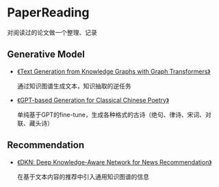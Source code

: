 # PaperReading
对阅读过的论文做一个整理、记录
## Generative Model
- [《Text Generation from Knowledge Graphs with Graph Transformers》](../master/notes/TextFromKG.md)

  通过知识图谱生成文本，知识抽取的逆任务

- [《GPT-based Generation for Classical Chinese Poetry》](../master/notes/GPT-Chinese-poetry.md)

  单纯基于GPT的fine-tune，生成各种格式的古诗（绝句、律诗、宋词、对联、藏头诗）

## Recommendation
- [《DKN: Deep Knowledge-Aware Network for News Recommendation》](../master/notes/DKN-news-recommend.md)

  在基于文本内容的推荐中引入通用知识图谱的信息

